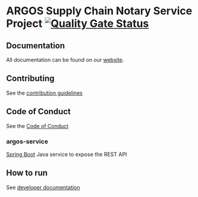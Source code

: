 
ARGOS Supply Chain Notary Service Project [![Quality Gate Status](https://sonarcloud.io/api/project_badges/measure?project=argosnotary_argos-service&metric=alert_status)](https://sonarcloud.io/dashboard?id=argosnotary_argos-service)
============

## Documentation
 
 All documentation can be found on our [website](https://argosnotary.github.io/docs/00_overview/10_overview).
 
## Contributing

See the [contribution guidelines](https://argosnotary.github.io/docs/80_contributing/10_contributing)

## Code of Conduct

See the [Code of Conduct](https://argosnotary.github.io/docs/80_contributing/20_code_of_conduct)

### argos-service
[Spring Boot](https://spring.io/projects/spring-boot) Java service to
expose the REST API

## How to run
See [developer documentation](docs/DEVELOPER.md)

